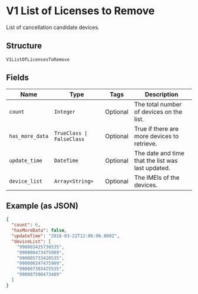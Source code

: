 
# V1 List of Licenses to Remove

List of cancellation candidate devices.

## Structure

`V1ListOfLicensesToRemove`

## Fields

| Name | Type | Tags | Description |
|  --- | --- | --- | --- |
| `count` | `Integer` | Optional | The total number of devices on the list. |
| `has_more_data` | `TrueClass \| FalseClass` | Optional | True if there are more devices to retrieve. |
| `update_time` | `DateTime` | Optional | The date and time that the list was last updated. |
| `device_list` | `Array<String>` | Optional | The IMEIs of the devices. |

## Example (as JSON)

```json
{
  "count": 6,
  "hasMoreData": false,
  "updateTime": "2018-03-22T12:06:06.000Z",
  "deviceList": [
    "990003425730535",
    "990000473475989",
    "990005733420535",
    "990000347475989",
    "990007303425535",
    "990007590473489"
  ]
}
```

